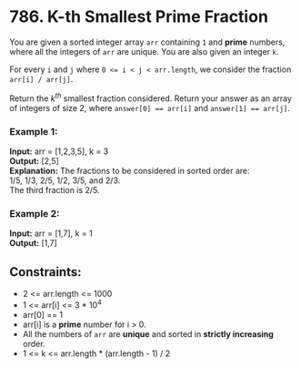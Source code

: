 # 786. K-th Smallest Prime Fraction

You are given a sorted integer array `arr` containing `1` and **prime** numbers, where all the integers of `arr` are unique. You are also given an integer `k`.

For every `i` and `j` where `0 <= i < j < arr.length`, we consider the fraction `arr[i] / arr[j]`.

Return the $k^{th}$ smallest fraction considered. Return your answer as an array of integers of size 2, where `answer[0] == arr[i]` and `answer[1] == arr[j]`.

### Example 1:
**Input:** arr = [1,2,3,5], k = 3  
**Output:** [2,5]  
**Explanation:** The fractions to be considered in sorted order are:  
1/5, 1/3, 2/5, 1/2, 3/5, and 2/3.  
The third fraction is 2/5.

### Example 2:
**Input:** arr = [1,7], k = 1  
**Output:** [1,7]

## Constraints:
- 2 <= arr.length <= 1000
- 1 <= arr[i] <= 3 * $10^4$
- arr[0] == 1
- arr[i] is a **prime** number for i > 0.
- All the numbers of `arr` are **unique** and sorted in **strictly increasing** order.
- 1 <= k <= arr.length * (arr.length - 1) / 2